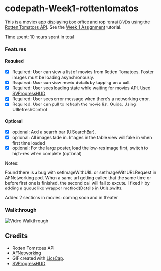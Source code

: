 # codepath-Week1-rottentomatos

This is a movies app displaying box office and top rental DVDs using the [Rotten Tomatoes API](http://developer.rottentomatoes.com/docs/read/JSON). See the [Week 1 Assignment](https://courses.codepath.com/courses/intro_to_ios/week/1#!assignment) tutorial.

Time spent: 10 hours spent in total
### Features

#### Required

  * [x] Required: User can view a list of movies from Rotten Tomatoes. Poster images must be loading asynchronously.
  * [x] Required: User can view movie details by tapping on a cell.
  * [x] Required: User sees loading state while waiting for movies API. Used [SVProgressHUD](http://samvermette.com/199)
  * [x] Required: User sees error message when there's a networking error. 
  * [x] Required: User can pull to refresh the movie list. Guide: Using UIRefreshControl

#### Optional

  * [x] optional: Add a search bar (UISearchBar).
  * [x] optional: All images fade in. Images in the table view will fake in when first time loaded
  * [x] optional: For the large poster, load the low-res image first, switch to high-res when complete (optional)

Notes:

Found there is a bug with setImageWithURL or setImageWithURLRequest in AFNetworking pod. When a same url getting called that the same time or before first one is finished, the second call will fail to excute. I fixed it by adding a queue like wrapper method(Details in [Utils.swift](rottenTomato/Utils.swift)).

Added 2 sections in movies: coming soon and in theater

### Walkthrough

![Video Walkthrough](walk_through.gif)


Credits
---------
* [Rotten Tomatoes API](http://developer.rottentomatoes.com/docs/read/JSON)
* [AFNetworking](https://github.com/AFNetworking/AFNetworking)
* GIF created with [LiceCap](http://www.cockos.com/licecap/).
* [SVProgressHUD](http://samvermette.com/199)
